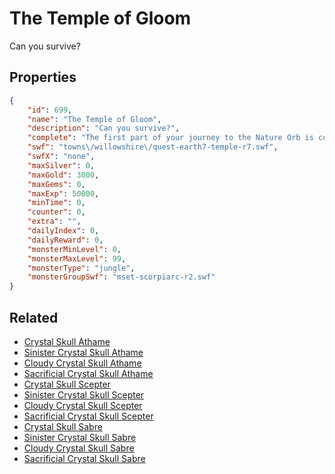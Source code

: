 # The Temple of Gloom

Can you survive?

## Properties

```json
{
    "id": 699,
    "name": "The Temple of Gloom",
    "description": "Can you survive?",
    "complete": "The first part of your journey to the Nature Orb is complete.",
    "swf": "towns\/willowshire\/quest-earth7-temple-r7.swf",
    "swfX": "none",
    "maxSilver": 0,
    "maxGold": 3000,
    "maxGems": 0,
    "maxExp": 50000,
    "minTime": 0,
    "counter": 0,
    "extra": "",
    "dailyIndex": 0,
    "dailyReward": 0,
    "monsterMinLevel": 0,
    "monsterMaxLevel": 99,
    "monsterType": "jungle",
    "monsterGroupSwf": "mset-scorpiarc-r2.swf"
}
```

## Related

- [Crystal Skull Athame](../items/4640-crystal-skull-athame.md)
- [Sinister Crystal Skull Athame](../items/4641-sinister-crystal-skull-athame.md)
- [Cloudy Crystal Skull Athame](../items/4642-cloudy-crystal-skull-athame.md)
- [Sacrificial Crystal Skull Athame](../items/4643-sacrificial-crystal-skull-athame.md)
- [Crystal Skull Scepter](../items/4644-crystal-skull-scepter.md)
- [Sinister Crystal Skull Scepter](../items/4645-sinister-crystal-skull-scepter.md)
- [Cloudy Crystal Skull Scepter](../items/4646-cloudy-crystal-skull-scepter.md)
- [Sacrificial Crystal Skull Scepter](../items/4647-sacrificial-crystal-skull-scepter.md)
- [Crystal Skull Sabre](../items/4648-crystal-skull-sabre.md)
- [Sinister Crystal Skull Sabre](../items/4649-sinister-crystal-skull-sabre.md)
- [Cloudy Crystal Skull Sabre](../items/4650-cloudy-crystal-skull-sabre.md)
- [Sacrificial Crystal Skull Sabre](../items/4651-sacrificial-crystal-skull-sabre.md)

